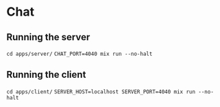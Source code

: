 # Chat

## Running the server

`cd apps/server/`
`CHAT_PORT=4040 mix run --no-halt`

## Running the client

`cd apps/client/`
`SERVER_HOST=localhost SERVER_PORT=4040 mix run --no-halt`

